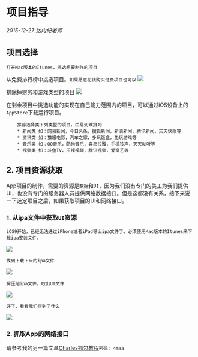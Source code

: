 # 项目指导

######  2015-12-27 达内纪老师

## 项目选择

	打开Mac版本的Itunes，挑选想要制作的项目


从免费排行榜中挑选项目。`如果愿意花钱购买付费项目也可以`
![](http://7xpk73.com1.z0.glb.clouddn.com/QQ20151227-27%402x.png)

排除掉财务和游戏类型的项目
![](http://7xpk73.com1.z0.glb.clouddn.com/QQ20151228-0%402x.png)

在剩余项目中挑选功能的实现在自己能力范围内的项目，可以通过iOS设备上的`AppStore`下载运行项目。

		推荐选择类下列类型的项目，由易到难排列
		* 新闻类 如：网易新闻，今日头条，搜狐新闻，新浪新闻，腾讯新闻，天天快报等
		* 资讯类 如：猫眼电影，汽车之家，多玩饭盒，兔玩游戏等
		* 音乐类 如：QQ音乐，酷狗音乐，喜马拉雅，手机铃声，天天动听等
		* 视频类 如：斗鱼TV，乐视视频，腾讯视频，爱奇艺等


## 2. 项目资源获取


App项目的制作，需要的资源是`数据`和`UI`，因为我们没有专门的美工为我们提供UI，也没有专门的服务器人员提供网络数据接口。但是这都没有关系，接下来说一下选定项目之后，如果获取项目的UI和网络接口。

### 1. 从ipa文件中获取`UI`资源

	iOS9开始，已经无法通过iPhone或者iPad导出ipa文件了。必须使用Mac版本的Itunes来下载ipa安装文件。
	
![](http://7xpk73.com1.z0.glb.clouddn.com/QQ20151228-1%402x.png)

	找到下载下来的ipa文件


![](http://7xpk73.com1.z0.glb.clouddn.com/QQ20151228-2%402x.png)

	解压缩ipa文件，取出UI文件

![](http://7xpk73.com1.z0.glb.clouddn.com/Pasted%20Graphic.png)

	好了，看看我们得到了什么

![](http://7xpk73.com1.z0.glb.clouddn.com/QQ20151228-4%402x.png)



### 2. 抓取App的网络接口
请参考我的另一篇文章[Charles抓包教程](http://pan.baidu.com/s/1bopQinH)`密码: 4maa`


